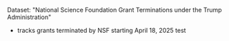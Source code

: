 Dataset: "National Science Foundation Grant Terminations under the Trump Administration"
- tracks grants terminated by NSF starting April 18, 2025
test
